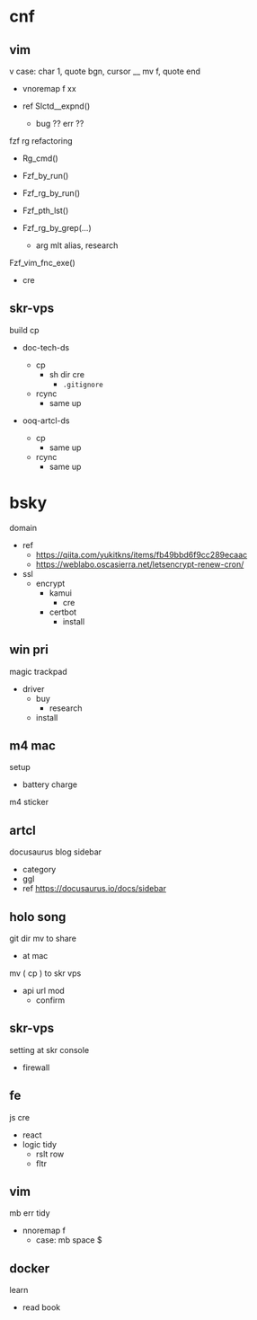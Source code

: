 
# cnf


## vim

v case: char 1, quote bgn, cursor __ mv f, quote end
- vnoremap f xx

- ref Slctd__expnd()
  - bug ?? err ??


fzf rg refactoring
- Rg_cmd() 
- Fzf_by_run()
- Fzf_rg_by_run()
- Fzf_pth_lst()

- Fzf_rg_by_grep(...)
  - arg mlt alias, research


Fzf_vim_fnc_exe()
- cre


## skr-vps

build cp
- doc-tech-ds
  - cp
    - sh dir cre
      - `.gitignore`
  - rcync
    - same up

- ooq-artcl-ds
  - cp
    - same up
  - rcync
    - same up


# bsky

domain
- ref
  - https://qiita.com/yukitkns/items/fb49bbd6f9cc289ecaac
  - https://weblabo.oscasierra.net/letsencrypt-renew-cron/
- ssl
  - encrypt
    - kamui
      - cre
    - certbot
      - install


## win pri

magic trackpad
- driver
  - buy
    - research
  - install


## m4 mac

setup
- battery charge


m4 sticker


## artcl

docusaurus blog sidebar
- category
- ggl
- ref https://docusaurus.io/docs/sidebar


## holo song

git dir mv to share
- at mac


mv ( cp ) to skr vps
- api url mod
  - confirm


## skr-vps

setting at skr console
- firewall


## fe

js cre
- react
- logic tidy
  - rslt row
  - fltr


## vim

mb err tidy
- nnoremap f
  - case: mb space $


## docker

learn
- read book



